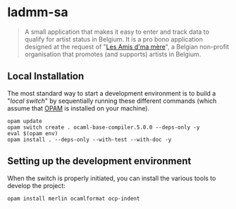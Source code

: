 # ladmm-sa

> A small application that makes it easy to enter and track data to qualify for
> artist status in Belgium. It is a pro bono application designed at the request
> of "[Les Amis d'ma mère](https://lesamisdmamere.be/)", a Belgian non-profit
> organisation that promotes (and supports) artists in Belgium.

## Local Installation

The most standard way to start a development environment is to build a "_local
switch_" by sequentially running these different commands (which assume that
[OPAM](https://opam.ocaml.org/) is installed on your machine).

```shell
opam update
opam switch create . ocaml-base-compiler.5.0.0 --deps-only -y
eval $(opam env)
opam install . --deps-only --with-test --with-doc -y
```

## Setting up the development environment

When the switch is properly initiated, you can install the various tools to
develop the project:

```shell
opam install merlin ocamlformat ocp-indent
```
